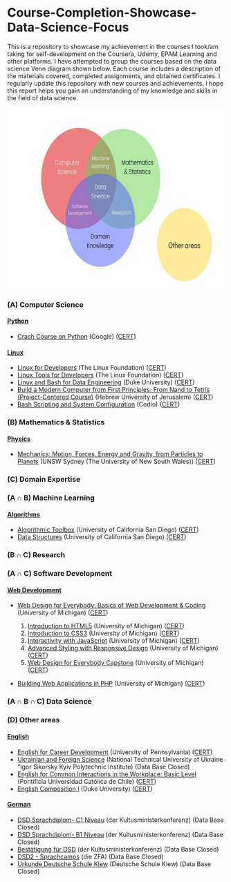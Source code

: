 # Course-Completion-Showcase-Data-Science-Focus

This is a repository to showcase my achievement in the courses I took/am taking for self-development on the Coursera, Udemy, EPAM Learning and other platforms. I have attempted to group the courses based on the data science Venn diagram shown below. Each course includes a description of the materials covered, completed assignments, and obtained certificates. I regularly update this repository with new courses and achievements. I hope this report helps you gain an understanding of my knowledge and skills in the field of data science.

<p align="center"> <img src="DataScienceVennDiagram.jpeg" alt="Data Science Venn Diagram" width="600" height="420"/> </p>

### (A) Computer Science

#### [Python](https://github.com/dimapuzz1e/Course-Completion-Showcase-Data-Science-Focus/tree/main/Python)

- [Crash Course on Python](https://www.coursera.org/learn/python-crash-course) (Google) ([CERT](https://www.coursera.org/account/accomplishments/certificate/A9WEEJU3SEAR))

#### [Linux](https://github.com/dimapuzz1e/Course-Completion-Showcase-Data-Science-Focus/tree/main/Linux)

- [Linux for Developers](https://www.coursera.org/learn/linux-for-developers) (The Linux Foundation) ([CERT](https://www.coursera.org/account/accomplishments/certificate/UESMSTTDQ656))
- [Linux Tools for Developers](https://www.coursera.org/learn/linux-tools-for-developers) (The Linux Foundation) ([CERT](https://www.coursera.org/account/accomplishments/certificate/FCMUDQNTSDDC))
- [Linux and Bash for Data Engineering](https://www.coursera.org/learn/linux-and-bash-for-data-engineering-duke) (Duke University) ([CERT](https://www.coursera.org/account/accomplishments/certificate/YCVXP8KCKXHZ))
- [Build a Modern Computer from First Principles: From Nand to Tetris (Project-Centered Course)](https://www.coursera.org/learn/build-a-computer) (Hebrew University of Jerusalem) ([CERT](https://www.coursera.org/account/accomplishments/certificate/Y9FGUZK9GWUV))
- [Bash Scripting and System Configuration](https://www.coursera.org/learn/codio-bash-scripting-and-system-configuration) (Codio) ([CERT](https://www.coursera.org/account/accomplishments/certificate/RY3YTJ296VMK))

### (B) Mathematics & Statistics

#### [Physics](https://github.com/dimapuzz1e/Course-Completion-Showcase-Data-Science-Focus/tree/main/Physics)

- [Mechanics: Motion, Forces, Energy and Gravity, from Particles to Planets](https://www.coursera.org/learn/mechanics-particles-planets) (UNSW Sydney (The University of New South Wales)) ([CERT](https://www.coursera.org/account/accomplishments/certificate/3YALTU5L7AB5))

### (C) Domain Expertise

### (A ∩ B) Machine Learning

#### [Algorithms](https://github.com/dimapuzz1e/Course-Completion-Showcase-Data-Science-Focus/tree/main/Algorithms)

- [Algorithmic Toolbox](https://www.coursera.org/learn/algorithmic-toolbox) (University of California San Diego) ([CERT](https://www.coursera.org/account/accomplishments/certificate/CXZSW9EJUBD5))
- [Data Structures](https://www.coursera.org/learn/data-structures) (University of California San Diego) ([CERT](https://www.coursera.org/account/accomplishments/certificate/3PA48ZUSKEEC))

### (B ∩ C) Research

### (A ∩ C) Software Development

#### [Web Development](https://github.com/dimapuzz1e/Course-Completion-Showcase-Data-Science-Focus/tree/main/Web%20Development)

- [Web Design for Everybody: Basics of Web Development & Coding](https://www.coursera.org/specializations/web-design) (University of Michigan) ([CERT](https://www.coursera.org/account/accomplishments/specialization/certificate/XJ3FZJEVF2VS))

  1. [Introduction to HTML5](https://www.coursera.org/learn/html) (University of Michigan) ([CERT](https://www.coursera.org/account/accomplishments/certificate/W8RU8UEYRRF9))
  2. [Introduction to CSS3](https://www.coursera.org/learn/introcss) (University of Michigan) ([CERT](https://www.coursera.org/account/accomplishments/certificate/7HJ35GL6CQVZ))
  3. [Interactivity with JavaScript](https://www.coursera.org/learn/javascript) (University of Michigan) ([CERT](https://www.coursera.org/account/accomplishments/certificate/7YWXGJRD7NRN))
  4. [Advanced Styling with Responsive Design](https://www.coursera.org/learn/responsivedesign) (University of Michigan) ([CERT](https://www.coursera.org/account/accomplishments/certificate/NLXEU524MMYC))
  5. [Web Design for Everybody Capstone](https://www.coursera.org/learn/web-design-project) (University of Michigan) ([CERT](https://www.coursera.org/account/accomplishments/certificate/8WE9XBV8QUXS))

- [Building Web Applications in PHP](https://www.coursera.org/learn/web-applications-php) (University of Michigan) ([CERT](https://www.coursera.org/account/accomplishments/certificate/GPQWK4ZFZGRX))

### (A ∩ B ∩ C) Data Science

### (D) Other areas

#### [English](https://github.com/dimapuzz1e/Course-Completion-Showcase-Data-Science-Focus/tree/main/English)

- [English for Career Development](https://www.coursera.org/learn/careerdevelopment) (University of Pennsylvania) ([CERT](https://www.coursera.org/account/accomplishments/certificate/KK8285M5C2R8))
- [Ukrainian and Foreign Science](https://kpi.ua/regulations-v) (National Technical University of Ukraine “Igor Sikorsky Kyiv Polytechnic Institute) (Data Base Closed)
- [English for Common Interactions in the Workplace: Basic Level](https://www.coursera.org/learn/english-common-interactions-workplace-basic-level) (Pontificia Universidad Católica de Chile) ([CERT](https://www.coursera.org/account/accomplishments/certificate/HH6CV29KPGB7))
- [English Composition I](https://www.coursera.org/learn/english-composition) (Duke University) ([CERT](https://www.coursera.org/account/accomplishments/certificate/NQDVZPMQVNUN))

#### [German](https://github.com/dimapuzz1e/Course-Completion-Showcase-Data-Science-Focus/tree/main/German)

- [DSD Sprachdiplom- C1 Niveau](https://en.wikipedia.org/wiki/Deutsches_Sprachdiplom_Stufe_I_and_II) (der Kultusministerkonferenz) (Data Base Closed)
- [DSD Sprachdiplom- B1 Niveau](https://en.wikipedia.org/wiki/Deutsches_Sprachdiplom_Stufe_I_and_II) (der Kultusministerkonferenz) (Data Base Closed)
- [Bestätigung für DSD](https://en.wikipedia.org/wiki/Deutsches_Sprachdiplom_Stufe_I_and_II) (der Kultusministerkonferenz) (Data Base Closed)
- [DSD2 - Sprachcamps](https://www.auslandsschulwesen.de/SharedDocs/Kurzmeldungen/Webs/ZfA/DE/Aktuelles/2021/210616_DSD-Sprachcamp_Ukraine.html) (die ZFA) (Data Base Closed)
- [Urkunde Deutsche Schule Kiew](https://deutscheschule.kiev.ua/) (Deutsche Schule Kiew) (Data Base Closed)
